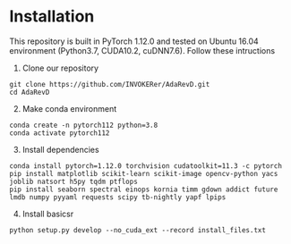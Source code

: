 # Installation

This repository is built in PyTorch 1.12.0 and tested on Ubuntu 16.04 environment (Python3.7, CUDA10.2, cuDNN7.6).
Follow these intructions

1. Clone our repository
```
git clone https://github.com/INVOKERer/AdaRevD.git
cd AdaRevD
```

2. Make conda environment
```
conda create -n pytorch112 python=3.8
conda activate pytorch112
```

3. Install dependencies
```
conda install pytorch=1.12.0 torchvision cudatoolkit=11.3 -c pytorch
pip install matplotlib scikit-learn scikit-image opencv-python yacs joblib natsort h5py tqdm ptflops
pip install seaborn spectral einops kornia timm gdown addict future lmdb numpy pyyaml requests scipy tb-nightly yapf lpips
```

4. Install basicsr
```
python setup.py develop --no_cuda_ext --record install_files.txt
```

